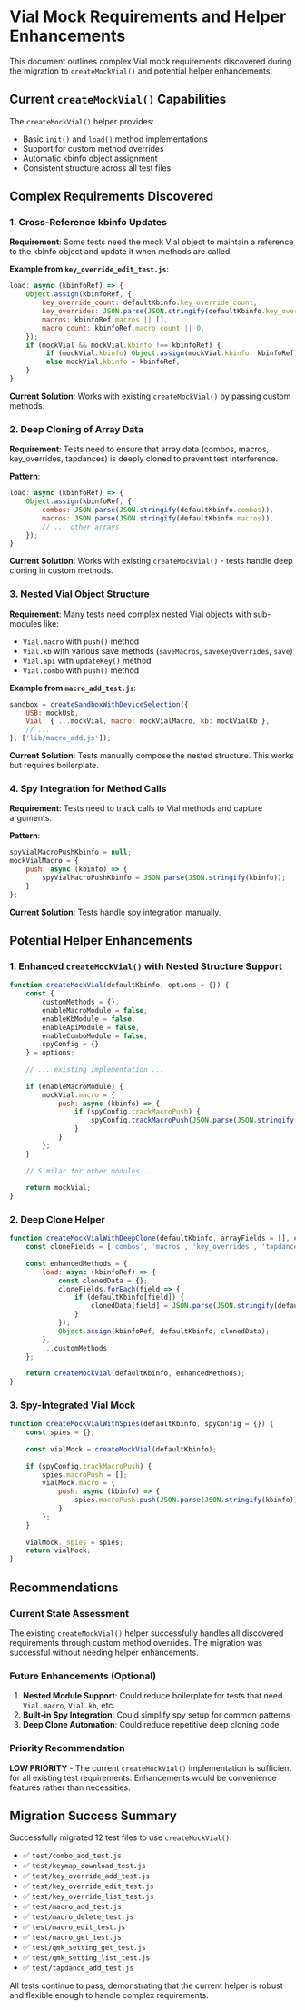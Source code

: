 # Vial Mock Requirements and Helper Enhancements

This document outlines complex Vial mock requirements discovered during the migration to `createMockVial()` and potential helper enhancements.

## Current `createMockVial()` Capabilities

The `createMockVial()` helper provides:
- Basic `init()` and `load()` method implementations
- Support for custom method overrides
- Automatic kbinfo object assignment
- Consistent structure across all test files

## Complex Requirements Discovered

### 1. Cross-Reference kbinfo Updates

**Requirement**: Some tests need the mock Vial object to maintain a reference to the kbinfo object and update it when methods are called.

**Example from `key_override_edit_test.js`**:
```javascript
load: async (kbinfoRef) => {
    Object.assign(kbinfoRef, {
        key_override_count: defaultKbinfo.key_override_count,
        key_overrides: JSON.parse(JSON.stringify(defaultKbinfo.key_overrides)),
        macros: kbinfoRef.macros || [],
        macro_count: kbinfoRef.macro_count || 0,
    });
    if (mockVial && mockVial.kbinfo !== kbinfoRef) {
         if (mockVial.kbinfo) Object.assign(mockVial.kbinfo, kbinfoRef);
         else mockVial.kbinfo = kbinfoRef;
    }
}
```

**Current Solution**: Works with existing `createMockVial()` by passing custom methods.

### 2. Deep Cloning of Array Data

**Requirement**: Tests need to ensure that array data (combos, macros, key_overrides, tapdances) is deeply cloned to prevent test interference.

**Pattern**:
```javascript
load: async (kbinfoRef) => {
    Object.assign(kbinfoRef, {
        combos: JSON.parse(JSON.stringify(defaultKbinfo.combos)),
        macros: JSON.parse(JSON.stringify(defaultKbinfo.macros)),
        // ... other arrays
    });
}
```

**Current Solution**: Works with existing `createMockVial()` - tests handle deep cloning in custom methods.

### 3. Nested Vial Object Structure

**Requirement**: Many tests need complex nested Vial objects with sub-modules like:
- `Vial.macro` with `push()` method
- `Vial.kb` with various save methods (`saveMacros`, `saveKeyOverrides`, `save`)
- `Vial.api` with `updateKey()` method
- `Vial.combo` with `push()` method

**Example from `macro_add_test.js`**:
```javascript
sandbox = createSandboxWithDeviceSelection({
    USB: mockUsb,
    Vial: { ...mockVial, macro: mockVialMacro, kb: mockVialKb },
    // ...
}, ['lib/macro_add.js']);
```

**Current Solution**: Tests manually compose the nested structure. This works but requires boilerplate.

### 4. Spy Integration for Method Calls

**Requirement**: Tests need to track calls to Vial methods and capture arguments.

**Pattern**:
```javascript
spyVialMacroPushKbinfo = null;
mockVialMacro = {
    push: async (kbinfo) => {
        spyVialMacroPushKbinfo = JSON.parse(JSON.stringify(kbinfo));
    }
};
```

**Current Solution**: Tests handle spy integration manually.

## Potential Helper Enhancements

### 1. Enhanced `createMockVial()` with Nested Structure Support

```javascript
function createMockVial(defaultKbinfo, options = {}) {
    const {
        customMethods = {},
        enableMacroModule = false,
        enableKbModule = false,
        enableApiModule = false,
        enableComboModule = false,
        spyConfig = {}
    } = options;
    
    // ... existing implementation ...
    
    if (enableMacroModule) {
        mockVial.macro = {
            push: async (kbinfo) => {
                if (spyConfig.trackMacroPush) {
                    spyConfig.trackMacroPush(JSON.parse(JSON.stringify(kbinfo)));
                }
            }
        };
    }
    
    // Similar for other modules...
    
    return mockVial;
}
```

### 2. Deep Clone Helper

```javascript
function createMockVialWithDeepClone(defaultKbinfo, arrayFields = [], customMethods = {}) {
    const cloneFields = ['combos', 'macros', 'key_overrides', 'tapdances', ...arrayFields];
    
    const enhancedMethods = {
        load: async (kbinfoRef) => {
            const clonedData = {};
            cloneFields.forEach(field => {
                if (defaultKbinfo[field]) {
                    clonedData[field] = JSON.parse(JSON.stringify(defaultKbinfo[field]));
                }
            });
            Object.assign(kbinfoRef, defaultKbinfo, clonedData);
        },
        ...customMethods
    };
    
    return createMockVial(defaultKbinfo, enhancedMethods);
}
```

### 3. Spy-Integrated Vial Mock

```javascript
function createMockVialWithSpies(defaultKbinfo, spyConfig = {}) {
    const spies = {};
    
    const vialMock = createMockVial(defaultKbinfo);
    
    if (spyConfig.trackMacroPush) {
        spies.macroPush = [];
        vialMock.macro = {
            push: async (kbinfo) => {
                spies.macroPush.push(JSON.parse(JSON.stringify(kbinfo)));
            }
        };
    }
    
    vialMock._spies = spies;
    return vialMock;
}
```

## Recommendations

### Current State Assessment
The existing `createMockVial()` helper successfully handles all discovered requirements through custom method overrides. The migration was successful without needing helper enhancements.

### Future Enhancements (Optional)
1. **Nested Module Support**: Could reduce boilerplate for tests that need `Vial.macro`, `Vial.kb`, etc.
2. **Built-in Spy Integration**: Could simplify spy setup for common patterns
3. **Deep Clone Automation**: Could reduce repetitive deep cloning code

### Priority Recommendation
**LOW PRIORITY** - The current `createMockVial()` implementation is sufficient for all existing test requirements. Enhancements would be convenience features rather than necessities.

## Migration Success Summary

Successfully migrated 12 test files to use `createMockVial()`:
- ✅ `test/combo_add_test.js`
- ✅ `test/keymap_download_test.js`
- ✅ `test/key_override_add_test.js`
- ✅ `test/key_override_edit_test.js`
- ✅ `test/key_override_list_test.js`
- ✅ `test/macro_add_test.js`
- ✅ `test/macro_delete_test.js`
- ✅ `test/macro_edit_test.js`
- ✅ `test/macro_get_test.js`
- ✅ `test/qmk_setting_get_test.js`
- ✅ `test/qmk_setting_list_test.js`
- ✅ `test/tapdance_add_test.js`

All tests continue to pass, demonstrating that the current helper is robust and flexible enough to handle complex requirements.
